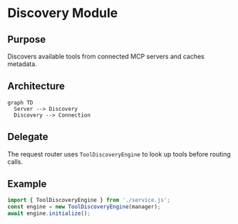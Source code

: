 # Discovery Module

## Purpose
Discovers available tools from connected MCP servers and caches metadata.

## Architecture
```mermaid
graph TD
  Server --> Discovery
  Discovery --> Connection
```

## Delegate
The request router uses `ToolDiscoveryEngine` to look up tools before routing calls.

## Example
```ts
import { ToolDiscoveryEngine } from './service.js';
const engine = new ToolDiscoveryEngine(manager);
await engine.initialize();
```
